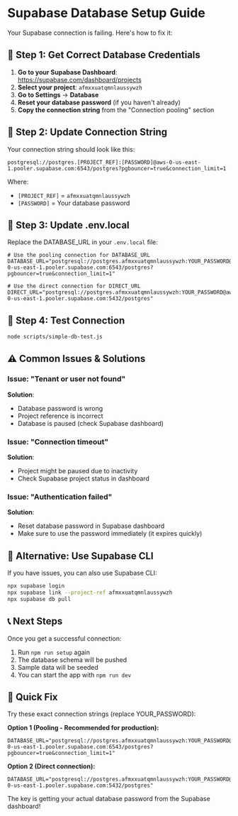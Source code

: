 # Supabase Database Setup Guide

Your Supabase connection is failing. Here's how to fix it:

## 🔧 Step 1: Get Correct Database Credentials

1. **Go to your Supabase Dashboard**: https://supabase.com/dashboard/projects
2. **Select your project**: `afmxxuatqmnlaussywzh`
3. **Go to Settings** → **Database**
4. **Reset your database password** (if you haven't already)
5. **Copy the connection string** from the "Connection pooling" section

## 🔗 Step 2: Update Connection String

Your connection string should look like this:

```
postgresql://postgres.[PROJECT_REF]:[PASSWORD]@aws-0-us-east-1.pooler.supabase.com:6543/postgres?pgbouncer=true&connection_limit=1
```

Where:
- `[PROJECT_REF]` = `afmxxuatqmnlaussywzh`
- `[PASSWORD]` = Your database password

## 📝 Step 3: Update .env.local

Replace the DATABASE_URL in your `.env.local` file:

```env
# Use the pooling connection for DATABASE_URL
DATABASE_URL="postgresql://postgres.afmxxuatqmnlaussywzh:YOUR_PASSWORD@aws-0-us-east-1.pooler.supabase.com:6543/postgres?pgbouncer=true&connection_limit=1"

# Use the direct connection for DIRECT_URL
DIRECT_URL="postgresql://postgres.afmxxuatqmnlaussywzh:YOUR_PASSWORD@aws-0-us-east-1.pooler.supabase.com:5432/postgres"
```

## 🧪 Step 4: Test Connection

```bash
node scripts/simple-db-test.js
```

## ⚠️ Common Issues & Solutions

### Issue: "Tenant or user not found"
**Solution**:
- Database password is wrong
- Project reference is incorrect
- Database is paused (check Supabase dashboard)

### Issue: "Connection timeout"
**Solution**:
- Project might be paused due to inactivity
- Check Supabase project status in dashboard

### Issue: "Authentication failed"
**Solution**:
- Reset database password in Supabase dashboard
- Make sure to use the password immediately (it expires quickly)

## 🔄 Alternative: Use Supabase CLI

If you have issues, you can also use Supabase CLI:

```bash
npx supabase login
npx supabase link --project-ref afmxxuatqmnlaussywzh
npx supabase db pull
```

## 📞 Next Steps

Once you get a successful connection:

1. Run `npm run setup` again
2. The database schema will be pushed
3. Sample data will be seeded
4. You can start the app with `npm run dev`

## 🎯 Quick Fix

Try these exact connection strings (replace YOUR_PASSWORD):

**Option 1 (Pooling - Recommended for production):**
```
DATABASE_URL="postgresql://postgres.afmxxuatqmnlaussywzh:YOUR_PASSWORD@aws-0-us-east-1.pooler.supabase.com:6543/postgres?pgbouncer=true&connection_limit=1"
```

**Option 2 (Direct connection):**
```
DATABASE_URL="postgresql://postgres.afmxxuatqmnlaussywzh:YOUR_PASSWORD@aws-0-us-east-1.pooler.supabase.com:5432/postgres"
```

The key is getting your actual database password from the Supabase dashboard!